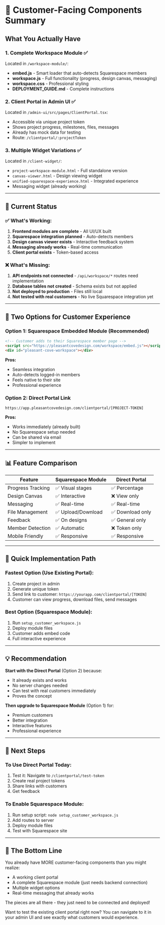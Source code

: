 # 🎯 Customer-Facing Components Summary

## What You Actually Have

### 1. **Complete Workspace Module** ✅
Located in `/workspace-module/`:
- **embed.js** - Smart loader that auto-detects Squarespace members
- **workspace.js** - Full functionality (progress, design canvas, messaging)
- **workspace.css** - Professional styling
- **DEPLOYMENT_GUIDE.md** - Complete instructions

### 2. **Client Portal in Admin UI** ✅
Located in `/admin-ui/src/pages/ClientPortal.tsx`:
- Accessible via unique project token
- Shows project progress, milestones, files, messages
- Already has mock data for testing
- Route: `/clientportal/:projectToken`

### 3. **Multiple Widget Variations** ✅
Located in `/client-widget/`:
- `project-workspace-module.html` - Full standalone version
- `canvas-viewer.html` - Design viewing widget
- `unified-squarespace-experience.html` - Integrated experience
- Messaging widget (already working)

---

## 🔄 Current Status

### ✅ What's Working:
1. **Frontend modules are complete** - All UI/UX built
2. **Squarespace integration planned** - Auto-detects members
3. **Design canvas viewer exists** - Interactive feedback system
4. **Messaging already works** - Real-time communication
5. **Client portal exists** - Token-based access

### ❌ What's Missing:
1. **API endpoints not connected** - `/api/workspace/*` routes need implementation
2. **Database tables not created** - Schema exists but not applied
3. **Not deployed to production** - Files still local
4. **Not tested with real customers** - No live Squarespace integration yet

---

## 🎨 Two Options for Customer Experience

### Option 1: Squarespace Embedded Module (Recommended)
```html
<!-- Customer adds to their Squarespace member page -->
<script src="https://pleasantcovedesign.com/workspace/embed.js"></script>
<div id="pleasant-cove-workspace"></div>
```

**Pros:**
- Seamless integration
- Auto-detects logged-in members
- Feels native to their site
- Professional experience

### Option 2: Direct Portal Link
```
https://app.pleasantcovedesign.com/clientportal/[PROJECT-TOKEN]
```

**Pros:**
- Works immediately (already built)
- No Squarespace setup needed
- Can be shared via email
- Simpler to implement

---

## 📊 Feature Comparison

| Feature | Squarespace Module | Direct Portal |
|---------|-------------------|---------------|
| Progress Tracking | ✅ Visual stages | ✅ Percentage |
| Design Canvas | ✅ Interactive | ❌ View only |
| Messaging | ✅ Real-time | ✅ Real-time |
| File Management | ✅ Upload/Download | ✅ Download only |
| Feedback | ✅ On designs | ✅ General only |
| Member Detection | ✅ Automatic | ❌ Token only |
| Mobile Friendly | ✅ Responsive | ✅ Responsive |

---

## 🚀 Quick Implementation Path

### Fastest Option (Use Existing Portal):
1. Create project in admin
2. Generate unique token
3. Send link to customer: `https://yourapp.com/clientportal/[TOKEN]`
4. Customer can view progress, download files, send messages

### Best Option (Squarespace Module):
1. Run `setup_customer_workspace.js`
2. Deploy module files
3. Customer adds embed code
4. Full interactive experience

---

## 💡 Recommendation

**Start with the Direct Portal** (Option 2) because:
- It already exists and works
- No server changes needed
- Can test with real customers immediately
- Proves the concept

**Then upgrade to Squarespace Module** (Option 1) for:
- Premium customers
- Better integration
- Interactive features
- Professional experience

---

## 📝 Next Steps

### To Use Direct Portal Today:
1. Test it: Navigate to `/clientportal/test-token`
2. Create real project tokens
3. Share links with customers
4. Get feedback

### To Enable Squarespace Module:
1. Run setup script: `node setup_customer_workspace.js`
2. Add routes to server
3. Deploy module files
4. Test with Squarespace site

---

## 🎯 The Bottom Line

You already have MORE customer-facing components than you might realize:
- A working client portal
- A complete Squarespace module (just needs backend connection)
- Multiple widget options
- Real-time messaging that already works

The pieces are all there - they just need to be connected and deployed!

Want to test the existing client portal right now? You can navigate to it in your admin UI and see exactly what customers would experience.
